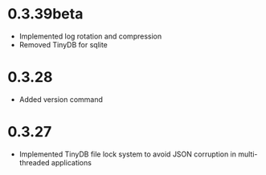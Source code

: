 # 0.3.39beta
* Implemented log rotation and compression
* Removed TinyDB for sqlite

# 0.3.28
* Added version command

# 0.3.27
* Implemented TinyDB file lock system to avoid JSON corruption in multi-threaded applications
